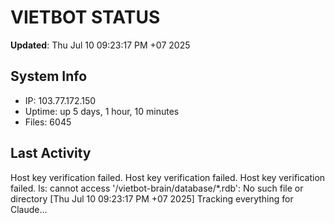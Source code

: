 # VIETBOT STATUS
**Updated**: Thu Jul 10 09:23:17 PM +07 2025

## System Info
- IP: 103.77.172.150
- Uptime: up 5 days, 1 hour, 10 minutes
- Files: 6045

## Last Activity
Host key verification failed.
Host key verification failed.
Host key verification failed.
ls: cannot access '/vietbot-brain/database/*.rdb': No such file or directory
[Thu Jul 10 09:23:17 PM +07 2025] Tracking everything for Claude...
